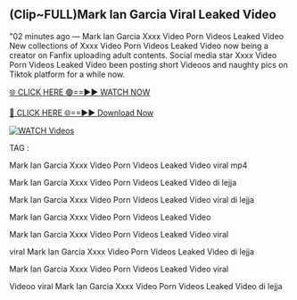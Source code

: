 ## (Clip~FULL)Mark Ian Garcia Viral Leaked Video


"02 minutes ago —  Mark Ian Garcia Xxxx Video Porn Videos Leaked Video New collections of   Xxxx Video Porn Videos Leaked Video now being a creator on Fanfix uploading adult contents. Social media star   Xxxx Video Porn Videos Leaked Video been posting short Videoos and naughty pics on Tiktok platform for a while now.


[🌐 CLICK HERE 🟢==►► WATCH NOW](https://wtach.club/leakvideo/)

[🔴 CLICK HERE 🌐==►► Download Now](https://wtach.club/leakvideo/)

[![WATCH Videos](https://i.imgur.com/dJHk4Zq.gif)](https://wtach.club/leakvideo/)


TAG :

Mark Ian Garcia Xxxx Video Porn Videos Leaked Video viral mp4

Mark Ian Garcia Xxxx Video Porn Videos Leaked Video di lejja

Mark Ian Garcia Xxxx Video Porn Videos Leaked Video viral di lejja

Mark Ian Garcia Xxxx Video Porn Videos Leaked Video

Mark Ian Garcia Xxxx Video Porn Videos Leaked Video viral

viral Mark Ian Garcia Xxxx Video Porn Videos Leaked Video di lejja

Mark Ian Garcia Xxxx Video Porn Videos Leaked Video viral

Videoo viral Mark Ian Garcia Xxxx Video Porn Videos Leaked Video di lejja
